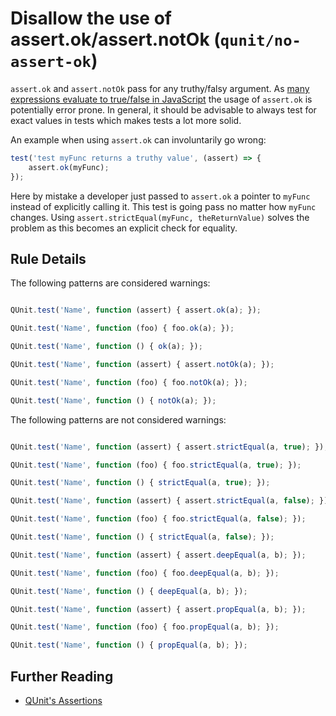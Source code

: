 # Disallow the use of assert.ok/assert.notOk (`qunit/no-assert-ok`)

<!-- end auto-generated rule header -->

`assert.ok` and `assert.notOk` pass for any truthy/falsy argument. As [many expressions evaluate to true/false in JavaScript](https://developer.mozilla.org/en-US/docs/Glossary/Truthy) the usage of `assert.ok` is potentially error prone. In general, it should be advisable to always test for exact values in tests which makes tests a lot more solid.

An example when using `assert.ok` can involuntarily go wrong:

```js
test('test myFunc returns a truthy value', (assert) => {
    assert.ok(myFunc);
});
```

Here by mistake a developer just passed to `assert.ok` a pointer to `myFunc` instead of explicitly calling it. This test is going pass no matter how `myFunc` changes. Using `assert.strictEqual(myFunc, theReturnValue)` solves the problem as this becomes an explicit check for equality.

## Rule Details

The following patterns are considered warnings:

```js

QUnit.test('Name', function (assert) { assert.ok(a); });

QUnit.test('Name', function (foo) { foo.ok(a); });

QUnit.test('Name', function () { ok(a); });

QUnit.test('Name', function (assert) { assert.notOk(a); });

QUnit.test('Name', function (foo) { foo.notOk(a); });

QUnit.test('Name', function () { notOk(a); });

```

The following patterns are not considered warnings:

```js

QUnit.test('Name', function (assert) { assert.strictEqual(a, true); });

QUnit.test('Name', function (foo) { foo.strictEqual(a, true); });

QUnit.test('Name', function () { strictEqual(a, true); });

QUnit.test('Name', function (assert) { assert.strictEqual(a, false); });

QUnit.test('Name', function (foo) { foo.strictEqual(a, false); });

QUnit.test('Name', function () { strictEqual(a, false); });

QUnit.test('Name', function (assert) { assert.deepEqual(a, b); });

QUnit.test('Name', function (foo) { foo.deepEqual(a, b); });

QUnit.test('Name', function () { deepEqual(a, b); });

QUnit.test('Name', function (assert) { assert.propEqual(a, b); });

QUnit.test('Name', function (foo) { foo.propEqual(a, b); });

QUnit.test('Name', function () { propEqual(a, b); });

```

## Further Reading

* [QUnit's Assertions](https://api.qunitjs.com/category/assert/)
